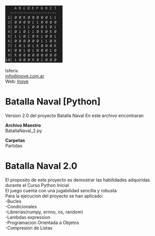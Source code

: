 ![banner](/ilustracion.jpg)

Isferix\
info@inove.com.ar\
Web: [Inove](http://inove.com.ar)

# Batalla Naval [Python]
Version 2.0 del proyecto Batalla Naval
En este archivo encontraran

__Archivo Maestro__\
BatallaNaval_2.py

__Carpetas__\
Partidas



# Batalla Naval 2.0
El proposito de este proyecto es demostrar las habilidades adquiridas durante el Curso Python Inicial \
El juego cuenta con una jugabilidad sencilla y robusta \
Para la ejecucion del proyecto se han aplicado: \
  -Bucles \
  -Condicionales \
  -Librerias(numpy, ernno, os, random) \
  -Lambdas expression \
  -Programacion Orientada a Objetos \
  -Compresion de Listas
